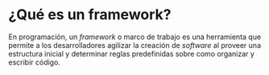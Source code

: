 # ¿Qué es un framework?

En programación, un _framework_ o marco de trabajo es una herramienta que permite a los desarrolladores agilizar la creación de _software_ al proveer una estructura inicial y determinar reglas predefinidas sobre como organizar y escribir código.
